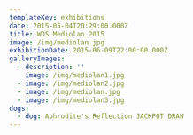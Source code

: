 ```yaml
---
templateKey: exhibitions
date: 2015-05-04T20:29:00.000Z
title: WDS Mediolan 2015
image: /img/mediolan.jpg
exhibitionDate: 2015-06-09T22:00:00.000Z
galleryImages:
  - description: ''
    image: /img/mediolan1.jpg
  - image: /img/mediolan2.jpg
  - image: /img/mediolan.jpg
  - image: /img/mediolan3.jpg
dogs:
  - dog: Aphrodite's Reflection JACKPOT DRAW
---
```


